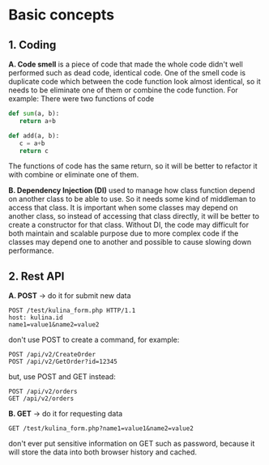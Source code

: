 # Basic concepts

## 1. Coding
   **A. Code smell** is a piece of code that made the whole code didn't well performed such as dead code, identical code. One of the smell code is duplicate code which between the code function look almost identical, so it needs to be eliminate one of them or combine the code function.
   For example:
   There were two functions of code
   ```python
   def sum(a, b):
      return a+b
   ```

   ```python
   def add(a, b):
      c = a+b
      return c
   ```

   The functions of code has the same return, so it will be better to refactor it with combine or eliminate one of them.

   **B. Dependency Injection (DI)** used to manage how class function depend on another class to be able to use. So it needs some kind of middleman to access that class. It is important when some classes may depend on another class, so instead of accessing that class directly, it will be better to create a constructor for that class.
   Without DI, the code may difficult for both maintain and scalable purpose due to more complex code if the classes may depend one to another and possible to cause slowing down performance.

## 2. Rest API

   **A. POST** -> do it for submit new data

   ```
   POST /test/kulina_form.php HTTP/1.1
   host: kulina.id
   name1=value1&name2=value2
   ```

   don't use POST to create a command, for example:

   ```
   POST /api/v2/CreateOrder
   POST /api/v2/GetOrder?id=12345
   ```

   but, use POST and GET instead:

   ```
   POST /api/v2/orders
   GET /api/v2/orders
   ```


   **B. GET** -> do it for requesting data

   ```
   GET /test/kulina_form.php?name1=value1&name2=value2
   ```

   don't ever put sensitive information on GET such as password, because it will store the data into both browser history and cached.